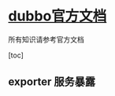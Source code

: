 # [dubbo官方文档](http://dubbo.apache.org/zh-cn/docs/developers/committer-guide/new-committer-guide_dev.html)

所有知识请参考官方文档

[toc]



## exporter 服务暴露



 
